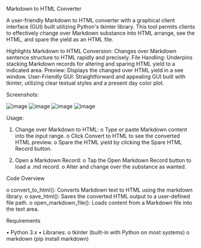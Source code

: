 Markdown to HTML Converter

A user-friendly Markdown to HTML converter with a graphical client interface (GUI) built utilizing Python's tkinter library. This tool permits clients to effectively change over Markdown substance into HTML arrange, see the HTML, and spare the yield as an HTML file.

Highlights
Markdown to HTML Conversion: Changes over Markdown sentence structure to HTML rapidly and precisely.
File Handling: Underpins stacking Markdown records for altering and sparing HTML yield to a indicated area.
Preview: Displays the changed over HTML yield in a see window.
User-Friendly GUI: Straightforward and appealing GUI built with tkinter, utilizing clear textual styles and a present day color plot. 

Screenshots:


![image](https://github.com/user-attachments/assets/5b1d2524-af5e-43e9-a792-679289ac87f7)
![image](https://github.com/user-attachments/assets/c8dea566-1e04-4ea7-ba81-f1d3ccaac90c)
![image](https://github.com/user-attachments/assets/db67594b-4308-46b9-a85e-4ccd7fa76e01)
![image](https://github.com/user-attachments/assets/48c1533a-30f4-44a6-98ce-899ff286ea09)

Usage:
1.	Change over Markdown to HTML:
o	Type or paste Markdown content into the input range.
o	Click Convert to HTML to see the converted HTML preview.
o	Spare the HTML yield by clicking the Spare HTML Record button.

2.	Open a Markdown Record:
o	Tap the Open Markdown Record button to load a .md record.
o	Alter and change over the substance as wanted. 

Code Overview

o	convert_to_html(): 
    Converts Markdown text to HTML using the markdown library.
o	save_html(): 
    Saves the converted HTML output to a user-defined file path.
o	open_markdown_file(): 
    Loads content from a Markdown file into the text area.

Requirements

•	Python 3.x
•	Libraries:
o	tkinter (built-in with Python on most systems)
o	markdown (pip install markdown)

